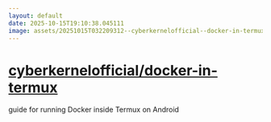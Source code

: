 ```yaml
---
layout: default
date: 2025-10-15T19:10:38.045111
image: assets/20251015T032209312--cyberkernelofficial--docker-in-termux--20251015T033028706--cropped.png
---
```


# [cyberkernelofficial/docker-in-termux](https://github.com/cyberkernelofficial/docker-in-termux)

guide for running Docker inside Termux on Android
